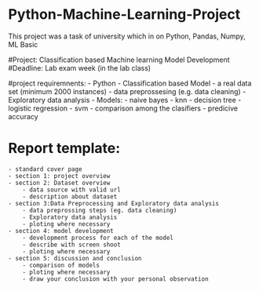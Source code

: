# Python-Machine-Learning-Project
This project was a task of university which in on Python, Pandas, Numpy, ML Basic


#Project: Classification based Machine learning Model Development
#Deadline: Lab exam week (in the lab class)

#project requiremnents:
	- Python
	- Classification based Model
	- a real data set (minimum 2000 instances)
	- data preprossesing (e.g. data cleaning)
	- Exploratory data analysis
	- Models:
		- naive bayes
		- knn
		- decision tree
		- logistic regression
		- svm
	- comparison among the clasifiers
		- predicive accuracy

# Report template:
	- standard cover page 
	- section 1: project overview
	- section 2: Dataset overview
		- data source with valid url
		- description about dataset
	- section 3:Data Preprocessing and Exploratory data analysis
		- data preprossing steps (eg. data cleaning)
		- Exploratory data analysis
		- ploting where necessary
	- section 4: model development
		- development process for each of the model
		- describe with screen shoot 
		- ploting where necessary
	- section 5: discussion and conclusion
		- comparison of models 
		- ploting where necessary
		- draw your conclusion with your personal observation
